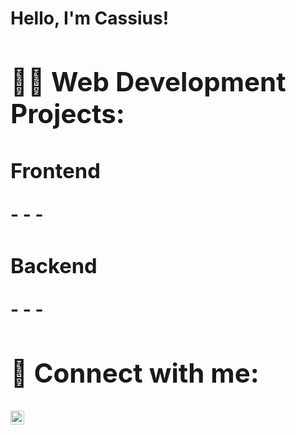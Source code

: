<h1>Hello, I'm Cassius! <br/><a</h1>

<h2>👨‍💻 Web Development Projects: </h2>

<h3>Frontend </h3>
- 
- 
-
<h3>Backend</h3>
-
-
-

<h2> 🤳 Connect with me:</h2>

[<img align="left" alt="Cassius Williams | LinkedIn" width="22px" src="https://cdn.jsdelivr.net/npm/simple-icons@v3/icons/linkedin.svg" />][linkedin]

[linkedin]: https://www.linkedin.com/in/cassius-williams-312032227/
